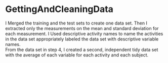 # GettingAndCleaningData
I Merged the training and the test sets to create one data set. Then I extracted only the measurements
on the mean and standard deviation for each measurement.  I Used descriptive activity names to name the 
activities in the data set appropriately labeled the data set with descriptive variable names.  
From the data set in step 4, I created a second, independent tidy data set with the average of each 
variable for each activity and each subject.
